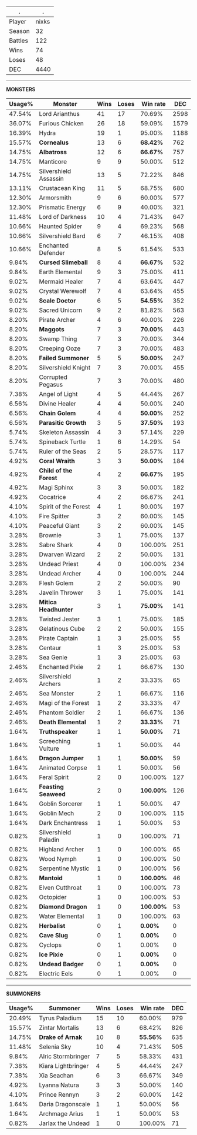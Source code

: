 .|.
|-|-
Player|nixks
Season|32
Battles|122
Wins|74
Loses|48
DEC|4440

---
**MONSTERS**

Usage%|Monster|Wins|Loses|Win rate|DEC|
-|-|-|-|-|-|
47.54%|Lord Arianthus|41|17|70.69%|2598|
36.07%|Furious Chicken|26|18|59.09%|1579|
16.39%|Hydra|19|1|95.00%|1188|
15.57%|**Cornealus**|13|6|**68.42%**|762|
14.75%|**Albatross**|12|6|**66.67%**|757|
14.75%|Manticore|9|9|50.00%|512|
14.75%|Silvershield Assassin|13|5|72.22%|846|
13.11%|Crustacean King|11|5|68.75%|680|
12.30%|Armorsmith|9|6|60.00%|577|
12.30%|Prismatic Energy|6|9|40.00%|321|
11.48%|Lord of Darkness|10|4|71.43%|647|
10.66%|Haunted Spider|9|4|69.23%|568|
10.66%|Silvershield Bard|6|7|46.15%|408|
10.66%|Enchanted Defender|8|5|61.54%|533|
9.84%|**Cursed Slimeball**|8|4|**66.67%**|532|
9.84%|Earth Elemental|9|3|75.00%|411|
9.02%|Mermaid Healer|7|4|63.64%|447|
9.02%|Crystal Werewolf|7|4|63.64%|455|
9.02%|**Scale Doctor**|6|5|**54.55%**|352|
9.02%|Sacred Unicorn|9|2|81.82%|563|
8.20%|Pirate Archer|4|6|40.00%|226|
8.20%|**Maggots**|7|3|**70.00%**|443|
8.20%|Swamp Thing|7|3|70.00%|344|
8.20%|Creeping Ooze|7|3|70.00%|483|
8.20%|**Failed Summoner**|5|5|**50.00%**|247|
8.20%|Silvershield Knight|7|3|70.00%|455|
8.20%|Corrupted Pegasus|7|3|70.00%|480|
7.38%|Angel of Light|4|5|44.44%|267|
6.56%|Divine Healer|4|4|50.00%|240|
6.56%|**Chain Golem**|4|4|**50.00%**|252|
6.56%|**Parasitic Growth**|3|5|**37.50%**|193|
5.74%|Skeleton Assassin|4|3|57.14%|229|
5.74%|Spineback Turtle|1|6|14.29%|54|
5.74%|Ruler of the Seas|2|5|28.57%|117|
4.92%|**Coral Wraith**|3|3|**50.00%**|184|
4.92%|**Child of the Forest**|4|2|**66.67%**|195|
4.92%|Magi Sphinx|3|3|50.00%|182|
4.92%|Cocatrice|4|2|66.67%|241|
4.10%|Spirit of the Forest|4|1|80.00%|197|
4.10%|Fire Spitter|3|2|60.00%|145|
4.10%|Peaceful Giant|3|2|60.00%|145|
3.28%|Brownie|3|1|75.00%|137|
3.28%|Sabre Shark|4|0|100.00%|251|
3.28%|Dwarven Wizard|2|2|50.00%|131|
3.28%|Undead Priest|4|0|100.00%|234|
3.28%|Undead Archer|4|0|100.00%|244|
3.28%|Flesh Golem|2|2|50.00%|90|
3.28%|Javelin Thrower|3|1|75.00%|141|
3.28%|**Mitica Headhunter**|3|1|**75.00%**|141|
3.28%|Twisted Jester|3|1|75.00%|185|
3.28%|Gelatinous Cube|2|2|50.00%|155|
3.28%|Pirate Captain|1|3|25.00%|55|
3.28%|Centaur|1|3|25.00%|53|
3.28%|Sea Genie|1|3|25.00%|63|
2.46%|Enchanted Pixie|2|1|66.67%|130|
2.46%|Silvershield Archers|1|2|33.33%|65|
2.46%|Sea Monster|2|1|66.67%|116|
2.46%|Magi of the Forest|1|2|33.33%|47|
2.46%|Phantom Soldier|2|1|66.67%|136|
2.46%|**Death Elemental**|1|2|**33.33%**|71|
1.64%|**Truthspeaker**|1|1|**50.00%**|71|
1.64%|Screeching Vulture|1|1|50.00%|44|
1.64%|**Dragon Jumper**|1|1|**50.00%**|59|
1.64%|Animated Corpse|1|1|50.00%|56|
1.64%|Feral Spirit|2|0|100.00%|127|
1.64%|**Feasting Seaweed**|2|0|**100.00%**|126|
1.64%|Goblin Sorcerer|1|1|50.00%|47|
1.64%|Goblin Mech|2|0|100.00%|115|
1.64%|Dark Enchantress|1|1|50.00%|53|
0.82%|Silvershield Paladin|1|0|100.00%|71|
0.82%|Highland Archer|1|0|100.00%|65|
0.82%|Wood Nymph|1|0|100.00%|50|
0.82%|Serpentine Mystic|1|0|100.00%|56|
0.82%|**Mantoid**|1|0|**100.00%**|46|
0.82%|Elven Cutthroat|1|0|100.00%|73|
0.82%|Octopider|1|0|100.00%|53|
0.82%|**Diamond Dragon**|1|0|**100.00%**|53|
0.82%|Water Elemental|1|0|100.00%|63|
0.82%|**Herbalist**|0|1|**0.00%**|0|
0.82%|**Cave Slug**|0|1|**0.00%**|0|
0.82%|Cyclops|0|1|0.00%|0|
0.82%|**Ice Pixie**|0|1|**0.00%**|0|
0.82%|**Undead Badger**|0|1|**0.00%**|0|
0.82%|Electric Eels|0|1|0.00%|0|

---
**SUMMONERS**

Usage%|Summoner|Wins|Loses|Win rate|DEC|
-|-|-|-|-|-|
20.49%|Tyrus Paladium|15|10|60.00%|979|
15.57%|Zintar Mortalis|13|6|68.42%|826|
14.75%|**Drake of Arnak**|10|8|**55.56%**|635|
11.48%|Selenia Sky|10|4|71.43%|505|
9.84%|Alric Stormbringer|7|5|58.33%|431|
7.38%|Kiara Lightbringer|4|5|44.44%|247|
7.38%|Xia Seachan|6|3|66.67%|349|
4.92%|Lyanna Natura|3|3|50.00%|140|
4.10%|Prince Rennyn|3|2|60.00%|142|
1.64%|Daria Dragonscale|1|1|50.00%|56|
1.64%|Archmage Arius|1|1|50.00%|53|
0.82%|Jarlax the Undead|1|0|100.00%|71|
